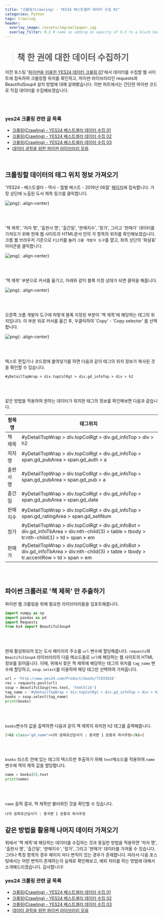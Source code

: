 ```yaml
---
title: "크롤링(Crawling) - YES24 베스트셀러 데이터 수집 02"
categories: Python
tags: Crawling
header:
  overlay_image: /assets/img/wallpaper.jpg
  overlay_filter: 0.2 # same as adding an opacity of 0.5 to a black background
---
```


> # 책 한 권에 대한 데이터 수집하기

이전 포스팅 '[파이썬을 이용한 YES24 데이터 크롤링 01](https://wooiljeong.github.io/tutorial/yes24_crawling_01/)'에서 데이터를 수집할 웹 사이트에 접속하여 크롤링할 위치를 확인하고, 파이썬 라이브러리인 requests와 BeautifulSoup4 설치 방법에 대해 살펴봤습니다. 이번 파트에서는 간단한 파이썬 코드로 직접 데이터를 수집해보겠습니다.

<br><br>

### yes24 크롤링 관련 글 목록

- [크롤링(Crawling) - YES24 베스트셀러 데이터 수집 01](https://wooiljeong.github.io/python/yes24_crawling_01/)
- [크롤링(Crawling) - YES24 베스트셀러 데이터 수집 02](https://wooiljeong.github.io/python/yes24_crawling_02/)
- [크롤링(Crawling) - YES24 베스트셀러 데이터 수집 03](https://wooiljeong.github.io/python/yes24_crawling_03/)
- [데이터 과학을 위한 파이썬 라이브러리 모음](https://wooiljeong.github.io/python/python_library/)

<br>

## 크롤링할 데이터의 태그 위치 정보 가져오기

'YES24 - 베스트셀러 - 역사 - 월별 베스트 - 2019년 06월' [페이지](http://www.yes24.com/24/category/bestseller?CategoryNumber=001001010&sumgb=09&year=2019&month=6)에 접속합니다. 가장 상단에 노출된 도서 제목 링크를 클릭합니다.

![png](/assets/img/post_img/2019-06-10-yes24_crawling_01/img_02.PNG){: .align-center}

<br><br>

'책 제목', '저자 명', '출판사 명', '출간일', '판매지수', '정가', 그리고 '판매가' 데이터를 가져오기 위해 현재 웹 사이트의 HTML문서 안의 각 항목의 위치를 확인해보겠습니다. 크롬 웹 브라우저 기준으로 ```F12```키를 눌러 ```크롬 개발자 도구```를 열고, 좌측 상단의 '화살표' 아이콘을 클릭합니다.

![png](/assets/img/post_img/2019-06-17-yes24_crawling_02/img_01.PNG){: .align-center}

<br><br>

'책 제목' 부분으로 커서를 옮기고, 아래와 같이 블록 지정 상태가 되면 클릭을 해줍니다.

![png](/assets/img/post_img/2019-06-17-yes24_crawling_02/img_02.PNG){: .align-center}

<br><br>

오른쪽 크롬 개발자 도구에 파랗게 블록 지정된 부분이 '책 제목'에 해당하는 태그의 위치입니다. 이 부분 위로 커서를 옮긴 후, 우클릭하여 'Copy' - 'Copy selector' 를 선택합니다.

![png](/assets/img/post_img/2019-06-17-yes24_crawling_02/img_03.PNG){: .align-center}

<br><br>

텍스트 편집기나 코드창에 붙여넣기를 하면 다음과 같이 태그의 위치 정보가 복사된 것을 확인할 수 있습니다.

```
#yDetailTopWrap > div.topColRgt > div.gd_infoTop > div > h2
```

<br><br>

같은 방법을 적용하여 원하는 데이터가 위치한 태그의 정보를 확인해보면 다음과 같습니다.


항목명  | 태그위치
------- | --------
책 제목 | #yDetailTopWrap > div.topColRgt > div.gd_infoTop > div > h2
저자 명 | #yDetailTopWrap > div.topColRgt > div.gd_infoTop > span.gd_pubArea > span.gd_auth > a
출판사 명 | #yDetailTopWrap > div.topColRgt > div.gd_infoTop > span.gd_pubArea > span.gd_pub > a
출간일 |  #yDetailTopWrap > div.topColRgt > div.gd_infoTop > span.gd_pubArea > span.gd_date
판매지수 | #yDetailTopWrap > div.topColRgt > div.gd_infoTop > span.gd_ratingArea > span.gd_sellNum
정가 | #yDetailTopWrap > div.topColRgt > div.gd_infoBot > div.gd_infoTbArea > div:nth-child(3) > table > tbody > tr:nth-child(1) > td > span > em
판매가 | #yDetailTopWrap > div.topColRgt > div.gd_infoBot > div.gd_infoTbArea > div:nth-child(3) > table > tbody > tr.accentRow > td > span > em

<br><br>


## 파이썬 크롤러로 '책 제목' 만 추출하기

파이썬 웹 크롤링을 위해 필요한 라이브러리들을 임포트해줍니다.

```python
import numpy as np
import pandas as pd
import Requests
from bs4 import BeautifulSoup4
```

<br><br>


현재 활성화되어 있는 도서 페이지의 주소를 ```url``` 변수에 할당해줍니다. ```requests```와 ```BeautifulSoup4``` 라이브러리의 다음 메소드들로 ```url```에 해당하는 웹 사이트의 HTML 정보를 읽어옵니다. 이때, 위에서 찾은 책 제목에 해당하는 태그의 위치를 ```tag_name``` 변수에 할당하고, ```soup.select```를 이용하여 해당 태그만 선택하여 가져옵니다.

```python
url = 'http://www.yes24.com/Product/Goods/71933018'
res = requests.post(url)
soup = BeautifulSoup(res.text, 'html5lib')
tag_name = '#yDetailTopWrap > div.topColRgt > div.gd_infoTop > div > h2'
books = soup.select(tag_name)
print(books)
```

<br><br>

```books```변수의 값을 출력하면 다음과 같이 책 제목이 위치한 h2 태그를 출력해줍니다.

```html
[<h2 class="gd_name">나의 문화유산답사기 : 중국편 1 돈황과 하서주랑</h2>]
```

<br><br>


```books``` 리스트 안에 있는 태그의 텍스트만 추출하기 위해 ```text```메소드를 적용하여 ```name``` 변수에 책의 제목 값을 할당합니다.

```python
name = books[0].text
print(name)
```

<br><br>

```name``` 출력 결과, 책 제목만 불러와진 것을 확인할 수 있습니다.

```
나의 문화유산답사기 : 중국편 1 돈황과 하서주랑
```

## 같은 방법을 활용해 나머지 데이터 가져오기

위에서 '책 제목'에 해당하는 데이터를 수집하는 것과 동일한 방법을 적용하면 '저자 명', '출판사 명', '출간일', '판매지수', '정가', 그리고 '판매가' 데이터를 가져올 수 있습니다. 그러나 특정 항목의 경우 페이지 마다 변칙이 있는 경우가 존재합니다. 따라서 다음 포스팅에서는 어떤 변칙이 존재하는지 실제로 확인해보고, 예외 처리를 하는 방법에 대해서 소개해드리겠습니다. 감사합니다!


### yes24 크롤링 관련 글 목록

- [크롤링(Crawling) - YES24 베스트셀러 데이터 수집 01](https://wooiljeong.github.io/python/yes24_crawling_01/)
- [크롤링(Crawling) - YES24 베스트셀러 데이터 수집 02](https://wooiljeong.github.io/python/yes24_crawling_02/)
- [크롤링(Crawling) - YES24 베스트셀러 데이터 수집 03](https://wooiljeong.github.io/python/yes24_crawling_03/)
- [데이터 과학을 위한 파이썬 라이브러리 모음](https://wooiljeong.github.io/python/python_library/)
